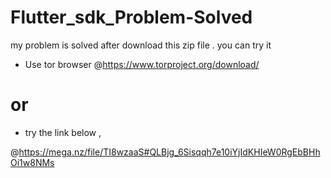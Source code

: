 # Flutter_sdk_Problem-Solved
my problem is solved after download this zip file . you can try it

- Use tor browser @https://www.torproject.org/download/

<H1>or</H1>

- try the link below ,


@https://mega.nz/file/TI8wzaaS#QLBjg_6Sisqqh7e10iYjIdKHIeW0RgEbBHhOi1w8NMs


